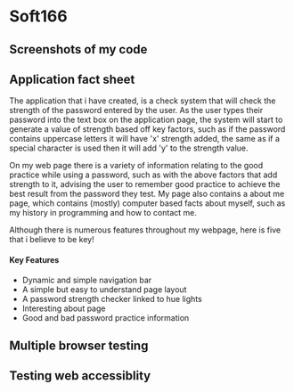 # Soft166


## Screenshots of my code


## Application fact sheet
The application that i have created, is a check system that will check the strength of the password entered by the user. As the user types their password into the text box on the application page, the system will start to generate a value of strength based off key factors, such as if the password contains uppercase letters it will have 'x' strength added, the same as if a special character is used then it will add 'y' to the strength value. 

On my web page there is a variety of information relating to the good practice while using a password, such as with the above factors that add strength to it, advising the user to remember good practice to achieve the best result from the password they test. My page also contains a about me page, which contains (mostly) computer based facts about myself, such as my history in programming and how to contact me.

Although there is numerous features throughout my webpage, here is five that i believe to be key!
#### Key Features

* Dynamic and simple navigation bar
* A simple but easy to understand page layout
* A password strength checker linked to hue lights
* Interesting about page
* Good and bad password practice information


## Multiple browser testing


## Testing web accessiblity
